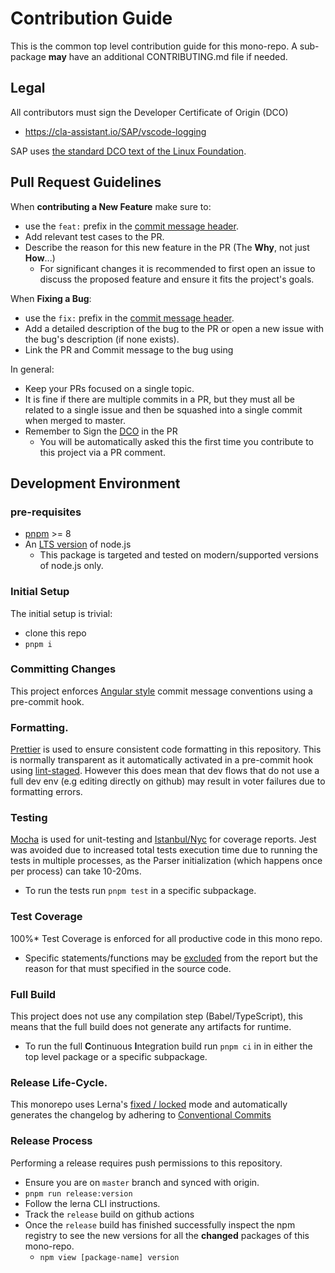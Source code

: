 # Contribution Guide

This is the common top level contribution guide for this mono-repo.
A sub-package **may** have an additional CONTRIBUTING.md file if needed.

## Legal

All contributors must sign the Developer Certificate of Origin (DCO)

- https://cla-assistant.io/SAP/vscode-logging

SAP uses [the standard DCO text of the Linux Foundation](https://developercertificate.org/).

## Pull Request Guidelines

When **contributing a New Feature** make sure to:

- use the `feat:` prefix in the [commit message header](#committing-changes).
- Add relevant test cases to the PR.
- Describe the reason for this new feature in the PR (The **Why**, not just **How**...)
  - For significant changes it is recommended to first open an issue to discuss the proposed feature
    and ensure it fits the project's goals.

When **Fixing a Bug**:

- use the `fix:` prefix in the [commit message header](#committing-changes).
- Add a detailed description of the bug to the PR or open a new issue with the bug's description (if none exists).
- Link the PR and Commit message to the bug using

In general:

- Keep your PRs focused on a single topic.
- It is fine if there are multiple commits in a PR, but they must all be related to a single issue
  and then be squashed into a single commit when merged to master.
- Remember to Sign the [DCO](#legal) in the PR
  - You will be automatically asked this the first time you contribute to this project via a PR comment.

## Development Environment

### pre-requisites

- [pnpm](https://pnpm.io/installation) >= 8
- An [LTS version](https://nodejs.org/en/about/releases/) of node.js
  - This package is targeted and tested on modern/supported versions of node.js only.

### Initial Setup

The initial setup is trivial:

- clone this repo
- `pnpm i`

### Committing Changes

This project enforces [Angular style](https://github.com/angular/angular/blob/master/CONTRIBUTING.md#commit) commit message conventions
using a pre-commit hook.

### Formatting.

[Prettier](https://prettier.io/) is used to ensure consistent code formatting in this repository.
This is normally transparent as it automatically activated in a pre-commit hook using [lint-staged](https://github.com/okonet/lint-staged).
However this does mean that dev flows that do not use a full dev env (e.g editing directly on github)
may result in voter failures due to formatting errors.

### Testing

[Mocha][mocha] is used for unit-testing and [Istanbul/Nyc][istanbul] for coverage reports.
Jest was avoided due to increased total tests execution time due to running the tests in multiple processes,
as the Parser initialization (which happens once per process) can take 10-20ms.

[mocha]: https://mochajs.org/
[istanbul]: https://istanbul.js.org/

- To run the tests run `pnpm test` in a specific subpackage.

### Test Coverage

100%\* Test Coverage is enforced for all productive code in this mono repo.

- Specific statements/functions may be [excluded][ignore_coverage] from the report but the reason for that must
  specified in the source code.

[ignore_coverage]: https://github.com/gotwarlost/istanbul/blob/master/ignoring-code-for-coverage.md

### Full Build

This project does not use any compilation step (Babel/TypeScript), this means that the full build
does not generate any artifacts for runtime.

- To run the full **C**ontinuous **I**ntegration build run `pnpm ci` in in either the top level package or a specific subpackage.

### Release Life-Cycle.

This monorepo uses Lerna's [fixed / locked][lerna-mode] mode
and automatically generates the changelog by adhering to [Conventional Commits][cc]

[lerna-mode]: https://lerna.js.org/docs/features/version-and-publish#fixedlocked-mode-default
[cc]: https://www.conventionalcommits.org/en/v1.0.0/

### Release Process

Performing a release requires push permissions to this repository.

- Ensure you are on `master` branch and synced with origin.
- `pnpm run release:version`
- Follow the lerna CLI instructions.
- Track the `release` build on github actions
- Once the `release` build has finished successfully inspect the npm registry to see the new versions
  for all the **changed** packages of this mono-repo.
  - `npm view [package-name] version`
